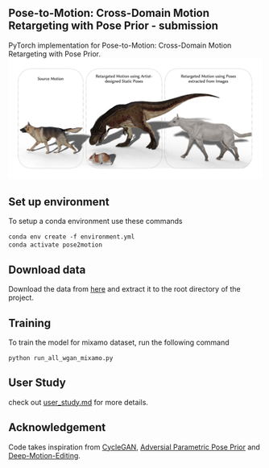 ## Pose-to-Motion: Cross-Domain Motion Retargeting with Pose Prior - submission 
PyTorch implementation for Pose-to-Motion: Cross-Domain Motion Retargeting with Pose Prior.
<img src='teaser.png'/>

## Set up environment
To setup a conda environment use these commands
```
conda env create -f environment.yml
conda activate pose2motion
```

## Download data
Download the data from [here](https://docs.google.com/uc?export=download&id=1_849LvuT3WBEHktBT97P2oMBzeJz7-UP) and extract it to the root directory of the project.

## Training
To train the model for mixamo dataset, run the following command
```
python run_all_wgan_mixamo.py
```

## User Study
check out [user_study.md](https://github.com/github-anonymous-submission/pose2motion_submission/blob/main/user_study/user_study.md) for more details.


## Acknowledgement
Code takes inspiration from [CycleGAN](https://github.com/junyanz/pytorch-CycleGAN-and-pix2pix), [Adversial Parametric Pose Prior](https://github.com/junyanz/pytorch-CycleGAN-and-pix2pix) and [Deep-Motion-Editing](https://github.com/DeepMotionEditing/deep-motion-editing). 
